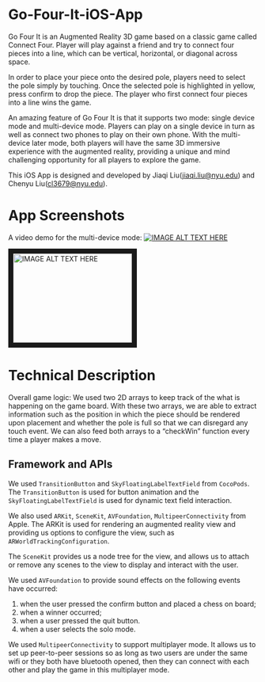 # Go-Four-It-iOS-App
Go Four It is an Augmented Reality 3D game based on a classic game called Connect Four. Player will play against a friend and try to connect four pieces into a line, which can be vertical, horizontal, or diagonal across space.

In order to place your piece onto the desired pole, players need to select the pole simply by touching. Once the selected pole is highlighted in yellow, press confirm to drop the piece. The player who first connect four pieces into a line wins the game.

An amazing feature of Go Four It is that it supports two mode: single device mode and multi-device mode. Players can play on a single device in turn as well as connect two phones to play on their own phone. With the multi-device later mode, both players will have the same 3D immersive experience with the augmented reality, providing a unique and mind challenging opportunity for all players to explore the game.

This iOS App is designed and developed by Jiaqi Liu(jiaqi.liu@nyu.edu) and Chenyu Liu(cl3679@nyu.edu).

# App Screenshots
A video demo for the multi-device mode:
[![IMAGE ALT TEXT HERE](http://img.youtube.com/vi/c7c25S5IIM/0.jpg)](http://www.youtube.com/watch?v=c7c25S5IIM)


<a href="http://www.youtube.com/watch?feature=player_embedded&v=c7c25S5IIM
" target="_blank"><img src="http://img.youtube.com/vi/c7c25S5IIM/0.jpg"
alt="IMAGE ALT TEXT HERE" width="240" height="180" border="10" /></a>


# Technical Description
Overall game logic:
We used two 2D arrays to keep track of the what is happening on the game board. With these two arrays, we are able to extract information such as the position in which the piece should be rendered upon placement and whether the pole is full so that we can disregard any touch event. We can also feed both arrays to a “checkWin” function every time a player makes a move.

## Framework and APIs
We used `TransitionButton` and `SkyFloatingLabelTextField` from `CocoPods`.
The `TransitionButton` is used for button animation and the `SkyFloatingLabelTextField` is used for dynamic text field interaction.

We also used `ARKit`, `SceneKit`, `AVFoundation`, `MultipeerConnectivity` from Apple.
The ARKit is used for rendering an augmented reality view and providing us options to configure the view, such as `ARWorldTrackingConfiguration`.

The `SceneKit` provides us a node tree for the view, and allows us to attach or remove any scenes to the view to display and interact with the user.

We used `AVFoundation` to provide sound effects on the following events have occurred:
1. when the user pressed the confirm button and placed a chess on board;
2. when a winner occurred;
3. when a user pressed the quit button.
4. when a user selects the solo mode.

We used `MultipeerConnectivity` to support multiplayer mode. It allows us to set up peer-to-peer sessions so as long as two users are under the same wifi or they both have bluetooth opened, then they can connect with each other and play the game in this multiplayer mode.
